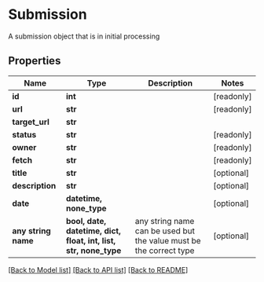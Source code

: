 # Submission

A submission object that is in initial processing

## Properties
Name | Type | Description | Notes
------------ | ------------- | ------------- | -------------
**id** | **int** |  | [readonly] 
**url** | **str** |  | [readonly] 
**target_url** | **str** |  | 
**status** | **str** |  | [readonly] 
**owner** | **str** |  | [readonly] 
**fetch** | **str** |  | [readonly] 
**title** | **str** |  | [optional] 
**description** | **str** |  | [optional] 
**date** | **datetime, none_type** |  | [optional] 
**any string name** | **bool, date, datetime, dict, float, int, list, str, none_type** | any string name can be used but the value must be the correct type | [optional]

[[Back to Model list]](../README.md#documentation-for-models) [[Back to API list]](../README.md#documentation-for-api-endpoints) [[Back to README]](../README.md)


